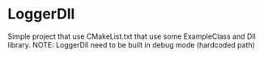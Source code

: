 # LoggerDll

Simple project that use CMakeList.txt that use some ExampleClass and Dll library.
NOTE: LoggerDll need to be built in debug mode (hardcoded path)
